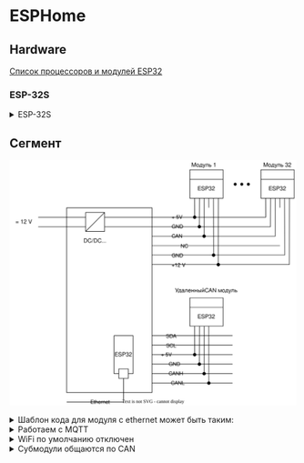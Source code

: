 # ESPHome

## Hardware

[Список процессоров и модулей ESP32](https://www.espressif.com/en/products/socs/)

### ESP-32S

<details><summary>ESP-32S</summary>

Самый недорогой модуль, несколько устаревший, но вполне работоспособный.

![esp-32s.png](esp-32s.png)

[ESP32.pdf](ESP32.pdf)

</details>

## Сегмент

![segment.svg](segment.svg)


<details><summary>Шаблон кода для модуля с ethernet может быть таким:</summary>

```yaml
substitutions:
  devicename: wt32-0001

esphome:
  name: $devicename
  comment: Living room ESP32 controller
  area: Living Room

esp32:
  board: esp-wrover-kit
  framework:
    type: arduino
    version: latest


ethernet:
  type: LAN8720
  mdc_pin: GPIO23
  mdio_pin: GPIO18
  clk_mode: GPIO0_IN
  phy_addr: 1
  power_pin: GPIO16


# Enable logging
logger:

# Enable Home Assistant API
api:
  encryption:
    key: "TOLsE2i26869JbEJI0r3toI5frqJbreLwvEyZ6bdda4="

ota:
  password: "ase2e12qq"
```

</details>



<details><summary>Работаем с MQTT</summary>

```yaml
mqtt:
  id: mqtt_client
  broker: 192.168.1.194
  username: mqtt
  password: bh0020
  on_connect:
    then:
      - delay: 2s
      - lambda: |-
          ESP_LOGD("mqtt", "Connected to MQTT $devicename");
          id(mqtt_client).publish("$devicename/the/topic", "The Payload");
```

</details>



<details><summary>WiFi по умолчанию отключен</summary>

```yaml
wifi:
  enable_on_boot: false

api:
  reboot_timeout: 0s

on_...:
  then:
    - wifi.disable:

on_...:
  then:
    - wifi.enable:
```

</details>



<details><summary>Субмодули общаются по CAN</summary>

```yaml
substitutions:
  module_id: 1  # номер модуля на CAN шине от 0 до 15

esphome:
  name: module
  name_add_mac_suffix: true

wifi:
  enable_on_boot: false

api:
  reboot_timeout: 0s

on_...:
  then:
    - wifi.disable:

on_...:
  then:
    - wifi.enable:

canbus:
  - platform: ...
    can_id: $module_id
    bit_rate: 25KBPS
    on_frame:
    - can_id: 16
      use_extended_id: false
      then:
      - lambda: |-
```

</details>